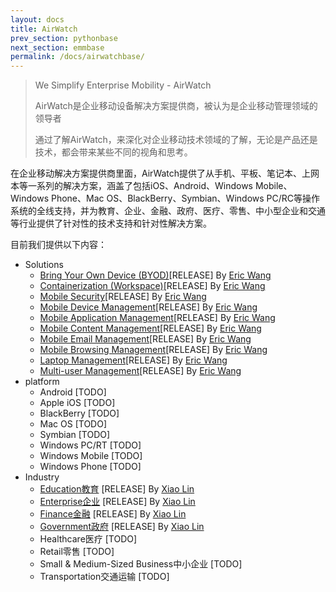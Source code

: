 ```yaml
---
layout: docs
title: AirWatch
prev_section: pythonbase
next_section: emmbase
permalink: /docs/airwatchbase/
---
```


>We Simplify Enterprise Mobility - AirWatch
>
>AirWatch是企业移动设备解决方案提供商，被认为是企业移动管理领域的领导者
>
>通过了解AirWatch，来深化对企业移动技术领域的了解，无论是产品还是技术，都会带来某些不同的视角和思考。

在企业移动解决方案提供商里面，AirWatch提供了从手机、平板、笔记本、上网本等一系列的解决方案，涵盖了包括iOS、Android、Windows Mobile、Windows Phone、Mac OS、BlackBerry、Symbian、Windows PC/RC等操作系统的全线支持，并为教育、企业、金融、政府、医疗、零售、中小型企业和交通等行业提供了针对性的技术支持和针对性解决方案。

目前我们提供以下内容：

*   Solutions
    *   [Bring Your Own Device (BYOD)]\[RELEASE] By [Eric Wang]
    *   [Containerization (Workspace)]\[RELEASE] By [Eric Wang]
    *   [Mobile Security]\[RELEASE] By [Eric Wang]
    *   [Mobile Device Management]\[RELEASE] By [Eric Wang]
    *   [Mobile Application Management]\[RELEASE] By [Eric Wang]
    *   [Mobile Content Management]\[RELEASE] By [Eric Wang]
    *   [Mobile Email Management]\[RELEASE] By [Eric Wang]
    *   [Mobile Browsing Management]\[RELEASE] By [Eric Wang]
    *   [Laptop Management]\[RELEASE] By [Eric Wang]
    *   [Multi-user Management]\[RELEASE] By [Eric Wang]
*   platform
    *   Android [TODO]
    *   Apple iOS [TODO]
    *   BlackBerry [TODO]
    *   Mac OS [TODO]
    *   Symbian [TODO]
    *   Windows PC/RT [TODO]
    *   Windows Mobile [TODO]
    *   Windows Phone [TODO]
*   Industry
    *   [Education教育] \[RELEASE] By [Xiao Lin]
    *   [Enterprise企业] \[RELEASE] By [Xiao Lin]
    *   [Finance金融] \[RELEASE] By [Xiao Lin]
    *   [Government政府] \[RELEASE] By [Xiao Lin]
    *   Healthcare医疗 [TODO]
    *   Retail零售 [TODO]
    *   Small & Medium-Sized Business中小企业 [TODO]
    *   Transportation交通运输 [TODO]

[Bring Your Own Device (BYOD)]:{{site.url}}/airwatch/byod/
[Containerization (Workspace)]:{{site.url}}/airwatch/containerization/
[Mobile Security]:{{site.url}}/airwatch/security/
[Mobile Device Management]:{{site.url}}/airwatch/mdm/
[Mobile Application Management]:{{site.url}}/airwatch/mam/
[Mobile Content Management]:{{site.url}}/airwatch/mcm/
[Mobile Email Management]:{{site.url}}/airwatch/mem/
[Mobile Browsing Management]:{{site.url}}/airwatch/mbm/
[Laptop Management]:{{site.url}}/airwatch/laptop/
[Multi-user Management]:{{site.url}}/airwatch/multiuser/

[Android]:{{site.url}}/airwatch/android/
[Apple iOS]:{{site.url}}/airwatch/ios/
[BlackBerry]:{{site.url}}/airwatch/blackberry/
[Mac OS]:{{site.url}}/airwatch/macos/
[Symbian]:{{site.url}}/airwatch/symbian/
[Windows PC/RT]:{{site.url}}/airwatch/windowspc/
[Windows Mobile]:{{site.url}}/airwatch/windowsmobile/
[Windows Phone]:{{site.url}}/airwatch/windowsphone/

[Education教育]:{{site.url}}/airwatch/education/
[Enterprise企业]:{{site.url}}/airwatch/enterprise/
[Finance金融]:{{site.url}}/airwatch/finance/
[Government政府]:{{site.url}}/airwatch/government/
[Healthcare医疗]:{{site.url}}/airwatch/healthcare/
[Retail零售]:{{site.url}}/airwatch/retail/
[Small & Medium-Sized Business中小企业]:{{site.url}}/airwatch/business/
[Transportation交通运输]:{{site.url}}/airwatch/transport/

[Eric Wang]:http://github.com/wh1100717
[Xiao Lin]:https://github.com/zxldmn